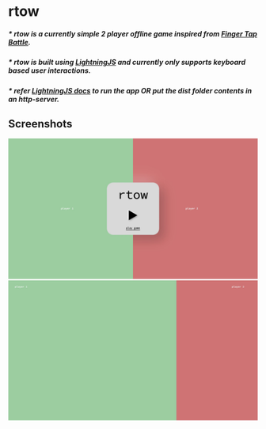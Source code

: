 # rtow

##### * rtow is a currently simple 2 player offline game inspired from [Finger Tap Battle](https://play.google.com/store/apps/details?id=com.pash.fingerbattle).
##### * rtow is built using [LightningJS](https://lightningjs.io/) and currently only supports keyboard based user interactions. 
##### * refer [LightningJS docs](https://lightningjs.io/docs/#/getting-started/index) to run the app OR put the dist folder contents in an http-server.

## Screenshots
![rtow start](./screenshots/rtow%20start.jpg)
![rtow play](./screenshots/rtow%20play.jpg)
